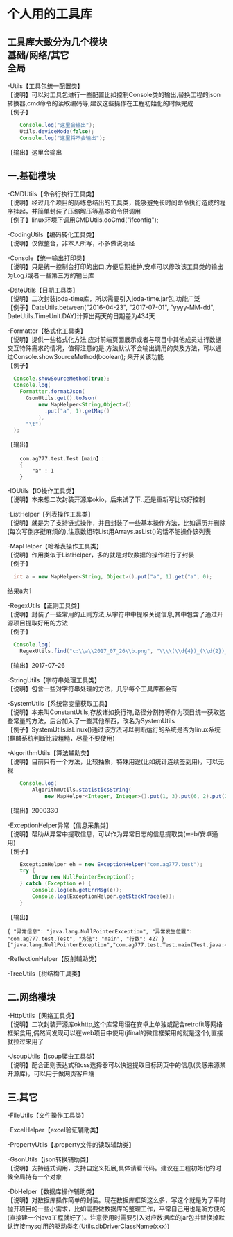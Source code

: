 个人用的工具库
====
工具库大致分为几个模块<br>
基础/网络/其它<br>
全局
----
-Utils【工具包统一配置类】<br>
【说明】可以对工具包进行一些配置比如控制Console类的输出,替换工程的json转换器,cmd命令的读取编码等,建议这些操作在工程初始化的时候完成<br>
【例子】
```Java
	Console.log("这里会输出");
	Utils.deviceMode(false);
	Console.log("这里将不会输出");
```
【输出】这里会输出<br>

一.基础模块<br>
----

-CMDUtils【命令行执行工具类】<br>
【说明】经过几个项目的历练总结出的工具类，能够避免长时间命令执行造成的程序挂起，并简单封装了压缩解压等基本命令供调用<br>
【例子】linux环境下调用CMDUtils.doCmd("ifconfig");<br>

-CodingUtils【编码转化工具类】<br>
【说明】仅做整合，非本人所写，不多做说明经<br>

-Console【统一输出打印类】<br>
【说明】只是统一控制台打印的出口,方便后期维护,安卓可以修改该工具类的输出为Log.i或者一些第三方的输出库<br>

-DateUtils【日期工具类】<br>
【说明】二次封装joda-time库，所以需要引入joda-time.jar包,功能广泛<br>
【例子】DateUtils.between("2016-04-23", "2017-07-01", "yyyy-MM-dd", DateUtils.TimeUnit.DAY)计算出两天的日期差为434天<br>

-Formatter【格式化工具类】<br>
【说明】提供一些格式化方法,应对前端页面展示或者与项目中其他成员进行数据交互特殊需求的情况，值得注意的是,方法默认不会输出调用的类及方法，可以通过Console.showSourceMethod(boolean); 来开关该功能<br>
【例子】<br>
```Java
  Console.showSourceMethod(true);
  Console.log(
    Formatter.formatJson(
      GsonUtils.get().toJson(
          new MapHelper<String,Object>()
            .put("a", 1).getMap()
          ),
      "\t")
  );
```
【输出】<br>
```
    com.ag777.test.Test【main】:
    {
        "a" : 1
    }
```

-IOUtils【IO操作工具类】<br>
【说明】本来想二次封装开源库okio，后来试了下..还是重新写比较好控制<br>

-ListHelper【列表操作工具类】<br>
【说明】就是为了支持链式操作，并且封装了一些基本操作方法，比如遍历并删除(每次写倒序挺麻烦的),注意数组转List用Arrays.asList()的话不能操作该列表<br>

-MapHelper【哈希表操作工具类】<br>
【说明】作用类似于ListHelper，多的就是对取数据的操作进行了封装<br>
【例子】<br>
```Java
  int a = new MapHelper<String, Object>().put("a", 1).get("a", 0);
```
结果a为1<br>

-RegexUtils【正则工具类】<br>
【说明】封装了一些常用的正则方法,从字符串中提取关键信息,其中包含了通过开源项目提取好用的方法<br>
【例子】<br>
```Java
  Console.log(
	RegexUtils.find("c:\\a\\2017_07_26\\b.png", "\\\\(\\d{4})_(\\d{2})_(\\d{2})\\\\","$1-$2-$3"));
```
【输出】2017-07-26<br>

-StringUtils【字符串处理工具类】<br>
【说明】包含一些对字符串处理的方法，几乎每个工具库都会有<br>

-SystemUtils【系统常变量获取工具】<br>
【说明】本来叫ConstantUtils,存放诸如换行符,路径分割符等作为项目统一获取这些常量的方法，后台加入了一些其他东西，改名为SystemUtils<br>
【例子】SystemUtils.isLinux()通过该方法可以判断运行的系统是否为linux系统(麒麟系统判断比较粗糙，尽量不要使用)<br>

-AlgorithmUtils【算法辅助类】<br>
【说明】目前只有一个方法，比较抽象，特殊用途(比如统计连续签到用)，可以无视<br>
```Java
	Console.log(
		AlgorithmUtils.statisticsString(
			new MapHelper<Integer, Integer>().put(1, 3).put(6, 2).put(2, 3).getMap(), 4));
```
【输出】2000330<br>

-ExceptionHelper异常【信息采集类】<br>
【说明】帮助从异常中提取信息，可以作为异常日志的信息提取类(web/安卓通用)<br>
【例子】<br>
```Java
	ExceptionHelper eh = new ExceptionHelper("com.ag777.test");
	try {
		throw new NullPointerException();
	} catch (Exception e) {
		Console.log(eh.getErrMsg(e));
		Console.log(ExceptionHelper.getStackTrace(e));
	}
```
【输出】<br>
```
{ "异常信息": "java.lang.NullPointerException", "异常发生位置": "com.ag777.test.Test", "方法": "main", "行数": 427 }
["java.lang.NullPointerException","com.ag777.test.Test.main(Test.java:427)"]
```

-ReflectionHelper【反射辅助类】<br>

-TreeUtils【树结构工具类】<br>

二.网络模块<br>
----
-HttpUtils【网络工具类】<br>
【说明】二次封装开源库okhttp,这个库常用语在安卓上单独或配合retrofit等网络框架食用,偶然间发现可以在web项目中使用(jfinal的微信框架用的就是这个),直接就拉过来用了<br>

-JsoupUtils【jsoup爬虫工具类】<br>
【说明】配合正则表达式和css选择器可以快速提取目标网页中的信息(灵感来源某开源库)，可以用于做网页客户端<br>

三.其它<br>
----
-FileUtils【文件操作工具类】<br>

-ExcelHelper【excel验证辅助类】<br>

-PropertyUtils【.property文件的读取辅助类】<br>

-GsonUtils【json转换辅助类】<br>
【说明】支持链式调用，支持自定义拓展,具体请看代码。建议在工程初始化的时候全局持有一个对象<br>

-DbHelper【数据库操作辅助类】<br>
【说明】对数据库操作简单的封装。现在数据库框架这么多，写这个就是为了平时抛开项目的一些小需求，比如需要做数据库的整理工作，平常自己用也是听方便的(直接建一个java工程就好了)。注意使用时需要引入对应数据库的jar包并替换掉默认连接mysql用的驱动类名(Utils.dbDriverClassName(xxx))<br>

